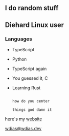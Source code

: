 ## I do random stuff

## Diehard Linux user

### Languages
- TypeScript
- Python
- TypeScript again
- You guessed it, C
- Learning Rust


                                                                        how do you center
                                                                          things god damn it

here's my [website](https://wdias.dev/)

wdias@wdias.dev
